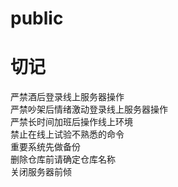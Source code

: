 # public
# 切记 
严禁酒后登录线上服务器操作  
严禁吵架后情绪激动登录线上服务器操作  
严禁长时间加班后操作线上环境  
禁止在线上试验不熟悉的命令  
重要系统先做备份  
删除仓库前请确定仓库名称  
关闭服务器前倾
